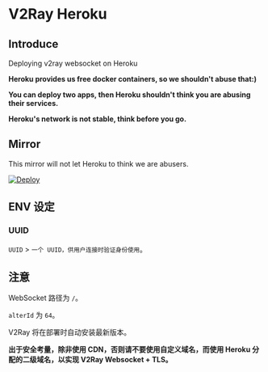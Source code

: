 # V2Ray Heroku

## Introduce

Deploying v2ray websocket on Heroku

**Heroku provides us free docker containers, so we shouldn't abuse that:)**

**You can deploy two apps, then Heroku shouldn't think you are abusing their services.**

**Heroku's network is not stable, think before you go.**

## Mirror

This mirror will not let Heroku to think we are abusers.

[![Deploy](https://www.herokucdn.com/deploy/button.png)](https://dashboard.heroku.com/new?template=https%3A%2F%2Fgithub.com%2Fshuairuan%2Fv2ray-heroku)

## ENV 设定

### UUID

`UUID` > `一个 UUID，供用户连接时验证身份使用`。

## 注意

WebSocket 路径为 `/`。

`alterId` 为 `64`。

V2Ray 将在部署时自动安装最新版本。

**出于安全考量，除非使用 CDN，否则请不要使用自定义域名，而使用 Heroku 分配的二级域名，以实现 V2Ray Websocket + TLS。**
